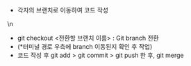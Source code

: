 
- 각자의 브랜치로 이동하여 코드 작성

\n
- git checkout <전환할 브랜치 이름> : Git branch 전환
- (*터미널 경로 우측에 branch 이동된지 확인 후 작업)
- 코드 작성 후 git add > git commit > git push 한 후, git merge
